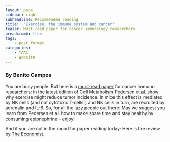 ```yaml
---
layout: page
sidebar: right
subheadline: Recommended reading
title:  "Exercise, the immune system and cancer"
teaser: Must-read paper for cancer immunology researchers
breadcrumb: true
tags:
    - post format
categories:
    - YAAC
    - Website
---
```




### By Benito Campos

You are busy people. But here is a <a href="http://www.cell.com/cell-metabolism/fulltext/S1550-4131%2816%2930003-1" target="_blank"> must-read paper</a>  for cancer immuno researchers: In the latest edition of Cell Metabolism Pedersen et al. show why exercise might reduce tumor incidence. In mice this effect is mediated by NK cells (and not cytotoxic T-cells!) and NK cells in turn, are recruited by adrenalin and IL-6. So, for all the lazy people out there: May we suggest you learn from Pedersen et al. how to make spare time and stay healthy by consuming epipnephrine - enjoy!  

And if you are not in the mood for paper reading today: Here is the review by <a href="http://www.economist.com/news/science-and-technology/21693419-active-life-protects-against-cancer-researchers-now-understand-why-run-day" target="_blank">The Economist</a>.
 
